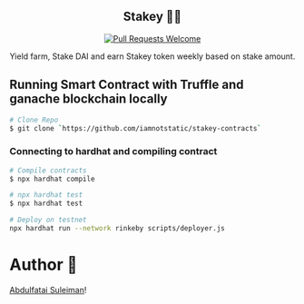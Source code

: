 
<div align="center">

## Stakey 🚀🚀

[![Pull Requests Welcome](https://img.shields.io/badge/PRs-welcome-red.svg?style=flat)](http://makeapullrequest.com)

Yield farm, Stake DAI and earn Stakey token weekly based on stake amount.

</div>

## Running Smart Contract with Truffle and ganache blockchain locally

```bash
# Clone Repo
$ git clone `https://github.com/iamnotstatic/stakey-contracts`

```

### Connecting to hardhat and compiling contract

```bash
# Compile contracts
$ npx hardhat compile

# npx hardhat test
$ npx hardhat test

# Deploy on testnet
npx hardhat run --network rinkeby scripts/deployer.js

```

# Author 💖

[Abdulfatai Suleiman](https://twitter.com/iamnotstatic)!


